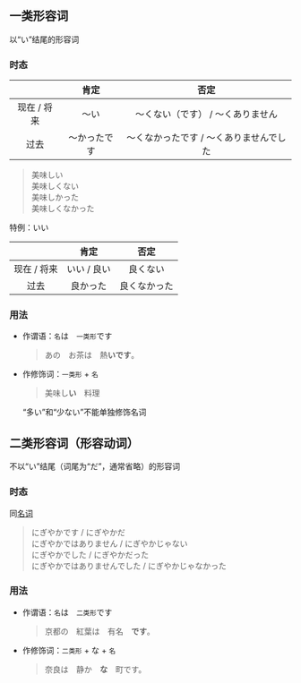 ## 一类形容词

以“い”结尾的形容词

### 时态

|             |     肯定     |                  否定                   |
| :---------: | :----------: | :-------------------------------------: |
| 现在 / 将来 |     〜い     |    〜くない（です） / 〜くありません    |
|    过去     | 〜かったです | 〜くなかったです / 〜くありませんでした |

> 美味しい<br>
> 美味しくない<br>
> 美味しかった<br>
> 美味しくなかった

特例：いい

|             |    肯定     |     否定     |
| :---------: | :---------: | :----------: |
| 现在 / 将来 | いい / 良い |   良くない   |
|    过去     |  良かった   | 良くなかった |

### 用法

- 作谓语：`名`は　`一类形`です

  > あの　お茶は　熱**いです**。

- 作修饰词：`一类形` + `名`

  > 美味し**い**　料理

  “多い”和“少ない”不能单独修饰名词

## 二类形容词（形容动词）

不以“い”结尾（词尾为“だ”，通常省略）的形容词

### 时态

同[名词](名词.md#时态)

> にぎやかです / にぎやかだ<br>
> にぎやかではありません / にぎやかじゃない<br>
> にぎやかでした / にぎやかだった<br>
> にぎやかではありませんでした / にぎやかじゃなかった

### 用法

- 作谓语：`名`は　`二类形`です

  > 京都の　紅葉は　有名　**です**。

- 作修饰词：`二类形` + な + `名`

  > 奈良は　静か　**な**　町です。
